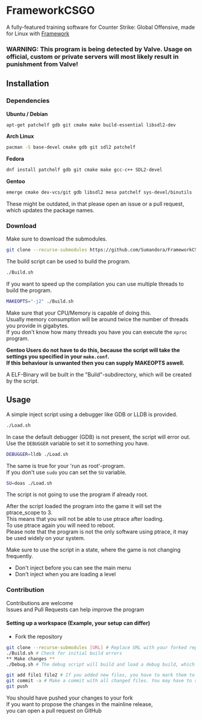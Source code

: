 # FrameworkCSGO
A fully-featured training software for Counter Strike: Global Offensive, made for Linux with [Framework](https://github.com/Sumandora/Framework)
### WARNING: This program is being detected by Valve. Usage on official, custom or private servers will most likely result in punishment from Valve!
## Installation
### Dependencies
**Ubuntu / Debian**
```bash
apt-get patchelf gdb git cmake make build-essential libsdl2-dev
```
**Arch Linux**
```bash
pacman -S base-devel cmake gdb git sdl2 patchelf
```
**Fedora**
```bash
dnf install patchelf gdb git cmake make gcc-c++ SDL2-devel
```
**Gentoo**
```sh
emerge cmake dev-vcs/git gdb libsdl2 mesa patchelf sys-devel/binutils
```
These might be outdated, in that please open an issue or a pull request, which updates the package names.

### Download
Make sure to download the submodules.
```sh
git clone --recurse-submodules https://github.com/Sumandora/FrameworkCSGO.git
```

The build script can be used to build the program.
```sh
./Build.sh
```
If you want to speed up the compilation you can use multiple threads to build the program.
```sh
MAKEOPTS="-j2" ./Build.sh
```
Make sure that your CPU/Memory is capable of doing this.  
Usually memory consumption will be around twice the number of threads you provide in gigabytes.  
If you don't know how many threads you have you can execute the `nproc` program.

**Gentoo Users do not have to do this, because the script will take the settings you specified in your `make.conf`.  
If this behaviour is unwanted then you can supply MAKEOPTS aswell.**

A ELF-Binary will be built in the "Build"-subdirectory, which will be created by the script.
## Usage
A simple inject script using a debugger like GDB or LLDB is provided.
```sh
./Load.sh
```
In case the default debugger (GDB) is not present, the script will error out.  
Use the `DEBUGGER` variable to set it to something you have.  
```sh
DEBUGGER=lldb ./Load.sh
```

The same is true for your 'run as root'-program.  
If you don't use `sudo` you can set the `SU` variable.  
```sh
SU=doas ./Load.sh
```
The script is not going to use the program if already root.

After the script loaded the program into the game it will set the ptrace_scope to 3.  
This means that you will not be able to use ptrace after loading.  
To use ptrace again you will need to reboot.  
Please note that the program is not the only software using ptrace, it may be used widely on your system.

Make sure to use the script in a state, where the game is not changing frequently.  
- Don't inject before you can see the main menu
- Don't inject when you are loading a level

### Contribution
Contributions are welcome  
Issues and Pull Requests can help improve the program

#### Setting up a workspace (Example, your setup can differ)
- Fork the repository
```sh
git clone --recurse-submodules [URL] # Replace URL with your forked repository
./Build.sh # Check for initial build errors
** Make changes **
./Debug.sh # The debug script will build and load a debug build, which can also be analyzed using a debugger of your choice

git add file1 file2 # If you added new files, you have to mark them to be tracked, if you didn't add any files, you can skip this step.
git commit -a # Make a commit with all changed files. You may have to set the 'EDITOR' variable, because you have to write a commit message. Please write a small and compact message explaining what you have done.
git push
```
You should have pushed your changes to your fork  
If you want to propose the changes in the mainline release,  
you can open a pull request on GitHub
